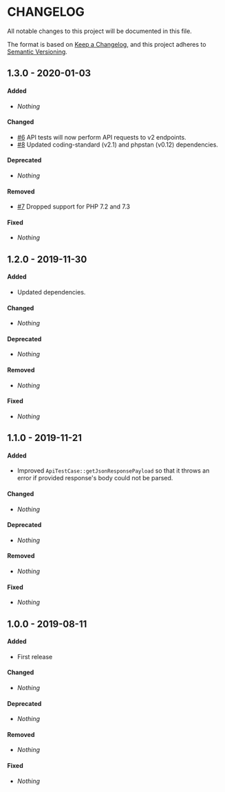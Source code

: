 # CHANGELOG

All notable changes to this project will be documented in this file.

The format is based on [Keep a Changelog](https://keepachangelog.com), and this project adheres to [Semantic Versioning](https://semver.org).

## 1.3.0 - 2020-01-03

#### Added

* *Nothing*

#### Changed

* [#6](https://github.com/shlinkio/shlink-test-utils/issues/6) API tests will now perform API requests to v2 endpoints.
* [#8](https://github.com/shlinkio/shlink-test-utils/issues/8) Updated coding-standard (v2.1) and phpstan (v0.12) dependencies.

#### Deprecated

* *Nothing*

#### Removed

* [#7](https://github.com/shlinkio/shlink-test-utils/issues/7) Dropped support for PHP 7.2 and 7.3

#### Fixed

* *Nothing*


## 1.2.0 - 2019-11-30

#### Added

* Updated dependencies.

#### Changed

* *Nothing*

#### Deprecated

* *Nothing*

#### Removed

* *Nothing*

#### Fixed

* *Nothing*


## 1.1.0 - 2019-11-21

#### Added

* Improved `ApiTestCase::getJsonResponsePayload` so that it throws an error if provided response's body could not be parsed.

#### Changed

* *Nothing*

#### Deprecated

* *Nothing*

#### Removed

* *Nothing*

#### Fixed

* *Nothing*


## 1.0.0 - 2019-08-11

#### Added

* First release

#### Changed

* *Nothing*

#### Deprecated

* *Nothing*

#### Removed

* *Nothing*

#### Fixed

* *Nothing*
